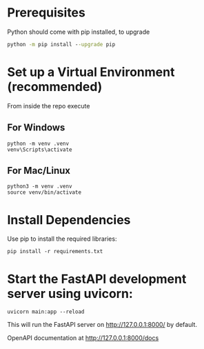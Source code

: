 # Prerequisites

Python should come with pip installed, to upgrade

```cmd
python -m pip install --upgrade pip
```

# Set up a Virtual Environment (recommended)
From inside the repo execute
## For Windows
```
python -m venv .venv
venv\Scripts\activate
```
## For Mac/Linux
```
python3 -m venv .venv
source venv/bin/activate
```
# Install Dependencies
Use pip to install the required libraries:
```
pip install -r requirements.txt
```
# Start the FastAPI development server using uvicorn:

```
uvicorn main:app --reload
```
This will run the FastAPI server on http://127.0.0.1:8000/ by default.

OpenAPI documentation at http://127.0.0.1:8000/docs

